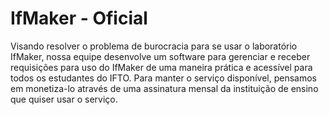 # IfMaker - Oficial
Visando resolver o problema de burocracia para se usar o laboratório IfMaker, nossa equipe desenvolve um software
para gerenciar e receber requisições para uso do IfMaker de uma maneira prática e acessível para todos os estudantes
do IFTO. Para manter o serviço disponível, pensamos em monetiza-lo através de uma assinatura mensal da instituição
de ensino que quiser usar o serviço.
